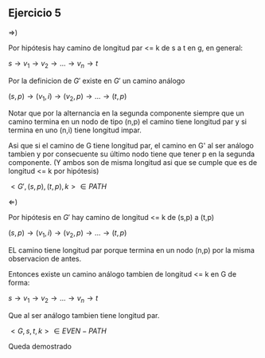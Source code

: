 ## Ejercicio 5

$\Rightarrow$)

Por hipótesis hay camino de longitud par <= k de s a t en g, en general:

$s \rightarrow v_1 \rightarrow v_2 \rightarrow ... \rightarrow v_n \rightarrow t$

Por la definicion de $G'$ existe en $G'$ un camino análogo

$(s,p) \rightarrow (v_1,i) \rightarrow (v_2,p) \rightarrow ...  \rightarrow (t,p)$

Notar que por la alternancia en la segunda componente siempre que un camino termina en un nodo de tipo (n,p) el camino tiene longitud par y si termina en uno (n,i) tiene longitud impar.

Asi que si el camino de G tiene longitud par, el camino en G' al ser análogo tambien y por consecuente su último nodo tiene que tener p en la segunda componente.
(Y ambos son de misma longitud asi que se cumple que es de longitud <= k por hipótesis)

$<G',(s,p),(t,p),k> \in PATH$

$\Leftarrow$)

Por hipótesis en $G'$ hay camino de longitud <= k de (s,p) a (t,p)

$(s,p) \rightarrow (v_1,i) \rightarrow (v_2,p) \rightarrow ...  \rightarrow (t,p)$

EL camino tiene longitud par porque termina en un nodo (n,p) por la misma observacion de antes.

Entonces existe un camino análogo tambien de longitud <= k en G de forma:

$s \rightarrow v_1 \rightarrow v_2 \rightarrow ... \rightarrow v_n \rightarrow t$

Que al ser análogo tambien tiene longitud par.

$<G,s,t,k> \in EVEN-PATH$

Queda demostrado
